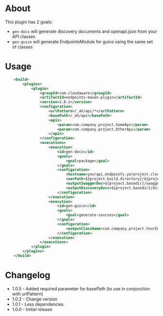 # About

This plugin has 2 goals:

* `gen-docs` will generate discovery documents and openapi.json from your API classes 
* `gen-guice` will generate EndpointsModule for guice using the same set of classes 

# Usage

```xml
    <build>
        <plugins>
            <plugin>
                <groupId>com.cloudaware</groupId>
                <artifactId>endpoints-maven-plugin</artifactId>
                <version>1.0.1</version>
                <configuration>
                    <urlPattern>/_ah/api/*</urlPattern>
                    <basePath>/_ah/api</basePath>
                    <apis>
                        <param>com.company.project.SomeApi</param>
                        <param>com.company.project.OtherApi</param>
                    </apis>
                </configuration>
                <executions>
                    <execution>
                        <id>gen-docs</id>
                        <goals>
                            <goal>package</goal>
                        </goals>
                        <configuration>
                            <hostname>yourapi.endpoints.yorproject.cloud.goog</hostname>
                            <warPath>${project.build.directory}/${project.build.finalName}</warPath>
                            <outputSwaggerDoc>${project.basedir}/swagger.json</outputSwaggerDoc>
                            <outputDiscoveryDocs>${project.basedir}/discovery</outputDiscoveryDocs>
                        </configuration>
                    </execution>
                    <execution>
                        <id>gen-guice</id>
                        <goals>
                            <goal>generate-sources</goal>
                        </goals>
                        <configuration>
                            <outputClassName>com.company.project.YourEndpointsModule</outputClassName>
                        </configuration>
                    </execution>
                </executions>
            </plugin>
        </plugins>
    </build>
```

# Changelog

* 1.0.5 - Added required parameter for basePath (to use in conjunction with urlPattern) 
* 1.0.2 - Change version 
* 1.0.1 - Less dependencies
* 1.0.0 - Initial release